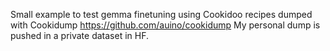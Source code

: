 Small example to test gemma finetuning using Cookidoo recipes dumped with Cookidump https://github.com/auino/cookidump
My personal dump is pushed in a private dataset in HF.
